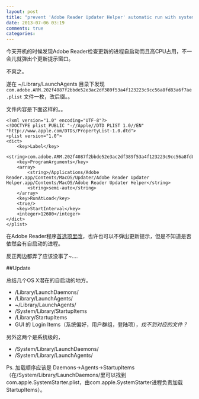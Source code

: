 ```yaml
---
layout: post
title: "prevent 'Adobe Reader Updater Helper' automatic run with system on OS X"
date: 2013-07-06 03:19
comments: true
categories: 
---
```


今天开机的时候发现Adobe Reader检查更新的进程自启动而且高CPU占用，不一会儿就弹出个更新提示窗口。

不爽之。

遂在 ~/Library/LaunchAgents 目录下发现 `com.adobe.ARM.202f4087f2bbde52e3ac2df389f53a4f123223c9cc56a8fd83a6f7ae.plist` 文件一枚，改后缀。。

文件内容是下面这样的。。
```
<?xml version="1.0" encoding="UTF-8"?>
<!DOCTYPE plist PUBLIC "-//Apple//DTD PLIST 1.0//EN" "http://www.apple.com/DTDs/PropertyList-1.0.dtd">
<plist version="1.0">
<dict>
    <key>Label</key>
    <string>com.adobe.ARM.202f4087f2bbde52e3ac2df389f53a4f123223c9cc56a8fd83a6f7ae</string>
    <key>ProgramArguments</key>
    <array>
        <string>/Applications/Adobe Reader.app/Contents/MacOS/Updater/Adobe Reader Updater Helper.app/Contents/MacOS/Adobe Reader Updater Helper</string>
        <string>semi-auto</string>
    </array>
    <key>RunAtLoad</key>
    <true/>
    <key>StartInterval</key>
    <integer>12600</integer>
</dict>
</plist>
```

在Adobe Reader程序[首选项里改](http://helpx.adobe.com/acrobat/kb/disable-automatic-updates-acrobat-reader.html)，也许也可以不弹出更新提示，但是不知道是否依然会有自启动的进程。

反正两边都弄了应该没事了~....

##Update

总结几个OS X潜在的自启动的地方。

- /Library/LaunchDaemons/
- /Library/LaunchAgents/
- ~/Library/LaunchAgents/
- /System/Library/StartupItems
- /Library/StartupItems
- GUI 的 Login Items（系统偏好，用户群组，登陆项），*找不到对应的文件？*

另外这两个是系统级的，

- /System/Library/LaunchDaemons/
- /System/Library/LaunchAgents/

Ps. 加载顺序应该是 Daemons->Agents->StartupItems（在/System/Library/LaunchDaemons/里可以找到com.apple.SystemStarter.plist，由com.apple.SystemStarter进程负责加载StartupItems）。

